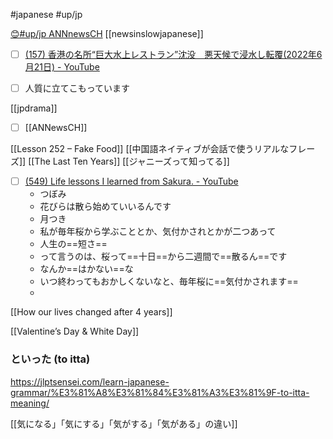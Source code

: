#japanese
#up/jp  

[😊#up/jp ANNnewsCH](http://47.111.95.20:6001/user/1/start/%23up%2Fjp%20ANNnewsCH)
[[newsinslowjapanese]]

- [ ] [(157) 香港の名所“巨大水上レストラン”沈没　悪天候で浸水し転覆(2022年6月21日) - YouTube](https://www.youtube.com/watch?v=LjDizZukAuA)

- [ ] 人質に立てこもっています


[[jpdrama]]

- [ ] [[ANNewsCH]]

[[Lesson 252 – Fake Food]]
[[中国語ネイティブが会話で使うリアルなフレーズ]]
[[The Last Ten Years]]
[[ジャニーズって知ってる]]

- [ ] [(549) Life lessons I learned from Sakura. - YouTube](https://www.youtube.com/watch?v=ocLe5IPK9ss)
	- つぼみ
	- 花びらは散ら始めていいるんです
	- 月つき
	- 私が毎年桜から学ぶこととか、気付かされとかが二つあって
	- 人生の==短さ==
	- って言うのは、桜って==十日==から二週間で==散るん==です
	- なんか==はかない==な
	- いつ終わってもおかしくないなと、毎年桜に==気付かされます==
	- 

[[How our lives changed after 4 years]]

[[Valentine’s Day & White Day]]


### といった (to itta)
https://jlptsensei.com/learn-japanese-grammar/%E3%81%A8%E3%81%84%E3%81%A3%E3%81%9F-to-itta-meaning/

[[気になる」「気にする」「気がする」「気がある」の違い]]

